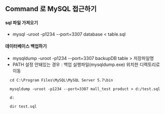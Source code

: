 ## Command 로 MySQL 접근하기
 #### sql 파일 가져오기
 - mysql -uroot -p1234 --port=3307 database < table.sql


 #### 데이터베이스 백업하기
 - mysqldump -uroot -p1234 --port=3307 backupDB table > 저장파일명
 - PATH 설정 안돼있는 경우 : 백업 실행파일(mysqldump.exe) 위치한 디렉토리로 이동
 ```
   cd C:\Program Files\MySQL\MySQL Server 5.7\bin

   mysqldump -uroot -p1234 --port=3307 mall_test product > d:/test.sql

   d:

   dir test.sql
 ```
